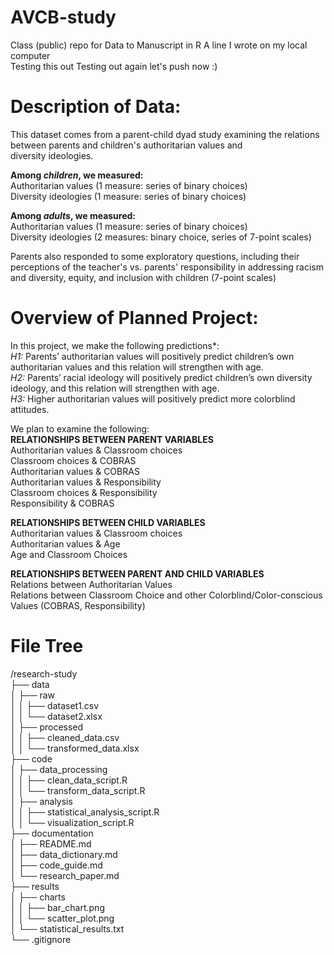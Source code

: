 # AVCB-study
Class (public) repo for Data to Manuscript in R
A line I wrote on my local computer  
Testing this out
Testing out again
let's push now :)

# Description of Data:   
This dataset comes from a parent-child dyad study examining the relations between parents and children's authoritarian values and diversity ideologies. 

**Among *children*, we measured:**  
  Authoritarian values (1 measure: series of binary choices)  
  Diversity ideologies (1 measure: series of binary choices) 

**Among *adults*, we measured:**  
  Authoritarian values (1 measure: series of binary choices)  
  Diversity ideologies (2 measures: binary choice, series of 7-point scales)   

Parents also responded to some exploratory questions, including their perceptions of the teacher's vs. parents' responsibility in addressing racism and diversity, equity, and inclusion with children (7-point scales)  

# Overview of Planned Project:  
In this project, we make the following predictions*:  
*H1:* Parents’ authoritarian values will positively predict children’s own authoritarian values and this relation will strengthen with age.    
*H2:* Parents’ racial ideology will positively predict children’s own diversity ideology, and this relation will strengthen with age.    
*H3:* Higher authoritarian values will positively predict more colorblind attitudes.   

We plan to examine the following:  
**RELATIONSHIPS BETWEEN PARENT VARIABLES**  
Authoritarian values & Classroom choices  
Classroom choices & COBRAS  
Authoritarian values & COBRAS  
Authoritarian values & Responsibility  
Classroom choices & Responsibility  
Responsibility & COBRAS  

**RELATIONSHIPS BETWEEN CHILD VARIABLES**  
Authoritarian values & Classroom choices  
Authoritarian values & Age  
Age and Classroom Choices  

**RELATIONSHIPS BETWEEN PARENT AND CHILD VARIABLES**  
Relations between Authoritarian Values  
Relations between Classroom Choice and other Colorblind/Color-conscious Values (COBRAS, Responsibility)  

# File Tree

/research-study  
├── data  
│   ├── raw  
│   │   ├── dataset1.csv  
│   │   └── dataset2.xlsx  
│   ├── processed  
│   │   ├── cleaned_data.csv  
│   │   └── transformed_data.xlsx  
├── code  
│   ├── data_processing  
│   │   ├── clean_data_script.R  
│   │   └── transform_data_script.R  
│   ├── analysis  
│   │   ├── statistical_analysis_script.R  
│   │   └── visualization_script.R  
├── documentation  
│   ├── README.md  
│   ├── data_dictionary.md  
│   ├── code_guide.md  
│   └── research_paper.md  
├── results  
│   ├── charts  
│   │   ├── bar_chart.png  
│   │   └── scatter_plot.png  
│   └── statistical_results.txt  
└── .gitignore  

